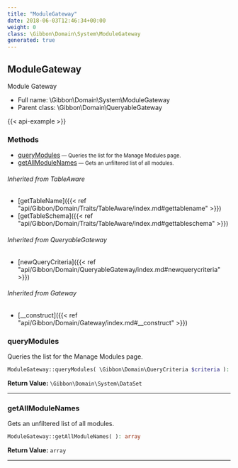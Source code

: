 ```yaml
---
title: "ModuleGateway"
date: 2018-06-03T12:46:34+00:00
weight: 0
class: \Gibbon\Domain\System\ModuleGateway
generated: true
---
```


## ModuleGateway

Module Gateway



* Full name: \Gibbon\Domain\System\ModuleGateway
* Parent class: \Gibbon\Domain\QueryableGateway

{{< api-example >}} 



### Methods

- [queryModules](#querymodules)<small> — Queries the list for the Manage Modules page.</small>
- [getAllModuleNames](#getallmodulenames)<small> — Gets an unfiltered list of all modules.</small>




###### Inherited from TableAware
- [getTableName]({{< ref "api/Gibbon/Domain/Traits/TableAware/index.md#gettablename" >}})
- [getTableSchema]({{< ref "api/Gibbon/Domain/Traits/TableAware/index.md#gettableschema" >}})

###### Inherited from QueryableGateway
- [newQueryCriteria]({{< ref "api/Gibbon/Domain/QueryableGateway/index.md#newquerycriteria" >}})

###### Inherited from Gateway
- [__construct]({{< ref "api/Gibbon/Domain/Gateway/index.md#__construct" >}})



### queryModules

Queries the list for the Manage Modules page.

```php
ModuleGateway::queryModules( \Gibbon\Domain\QueryCriteria $criteria ): \Gibbon\Domain\System\DataSet
```






**Return Value:**
`\Gibbon\Domain\System\DataSet`  



---

### getAllModuleNames

Gets an unfiltered list of all modules.

```php
ModuleGateway::getAllModuleNames( ): array
```






**Return Value:**
`array`  



---

